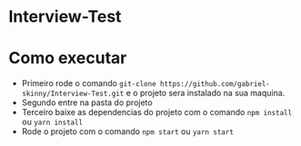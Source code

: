 # Interview-Test


# Como executar

  - Primeiro rode o comando `git-clone https://github.com/gabriel-skinny/Interview-Test.git` e o projeto sera instalado na sua maquina.
  - Segundo entre na pasta do projeto
  - Terceiro baixe as dependencias do projeto com o comando `npm install` ou `yarn install`
  - Rode o projeto com o comando `npm start` ou `yarn start`

